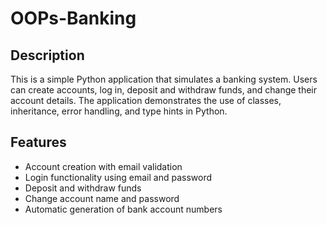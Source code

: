 ﻿# OOPs-Banking

## Description

This is a simple Python application that simulates a banking system. Users can create accounts, log in, deposit and withdraw funds, and change their account details. The application demonstrates the use of classes, inheritance, error handling, and type hints in Python.

## Features

- Account creation with email validation
- Login functionality using email and password
- Deposit and withdraw funds
- Change account name and password
- Automatic generation of bank account numbers
